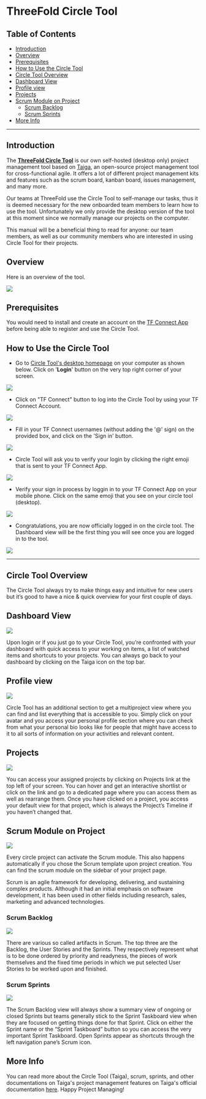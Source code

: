 <h1> ThreeFold Circle Tool </h1>

<h2>Table of Contents</h2>

- [Introduction](#introduction)
- [Overview](#overview)
- [Prerequisites](#prerequisites)
- [How to Use the Circle Tool](#how-to-use-the-circle-tool)
- [Circle Tool Overview](#circle-tool-overview)
- [Dashboard View](#dashboard-view)
- [Profile view](#profile-view)
- [Projects](#projects)
- [Scrum Module on Project](#scrum-module-on-project)
  - [Scrum Backlog](#scrum-backlog)
  - [Scrum Sprints](#scrum-sprints)
- [More Info](#more-info)

***

## Introduction

The [__ThreeFold Circle Tool__](https://circles.threefold.me ) is our own self-hosted (desktop only) project management tool based on [Taiga](https://www.taiga.io/), an open-source project management tool for cross-functional agile. It offers a lot of different project management kits and features such as the scrum board, kanban board, issues management, and many more. 

Our teams at ThreeFold use the Circle Tool to self-manage our tasks, thus it is deemed necessary for the new onboarded team members to learn how to use the tool. Unfortunately we only provide the desktop version of the tool at this moment since we normally manage our projects on the computer.

This manual will be a beneficial thing to read for anyone: our team members, as well as our community members who are interested in using Circle Tool for their projects.

## Overview

Here is an overview of the tool.

![ ](./img/taiga.png)

## Prerequisites

You would need to install and create an account on the [TF Connect App](../threefold_token/storing_tft/tf_connect_app.md) before being able to register and use the Circle Tool.

## How to Use the Circle Tool

* Go to [Circle Tool's desktop homepage](https://circles.threefold.me) on your computer as shown below. Click on '__Login__' button on the very top right corner of your screen.

![ ](./img/circlehome.png)

* Click on "TF Connect" button to log into the Circle Tool by using your TF Connect Account.

![ ](./img/tfconnect.png)

* Fill in your TF Connect usernames (without adding the '@' sign) on the provided box, and click on the 'Sign in' button.

![ ](./img/signin.png)

* Circle Tool will ask you to verify your login by clicking the right emoji that is sent to your TF Connect App.

![ ](./img/emoji.png)

* Verify your sign in process by loggin in to your TF Connect App on your mobile phone. Click on the same emoji that you see on your circle tool (desktop).

![ ](./img/matchemoji.png)

* Congratulations, you are now officially logged in on the circle tool. The Dashboard view will be the first thing you will see once you are logged in to the tool.

![ ](./img/dashboard.png)

***

## Circle Tool Overview

The Circle Tool always try to make things easy and intuitive for new users but it’s good to have a nice & quick overview for your first couple of days.

## Dashboard View

![ ](./img/dashboard.png)

Upon login or if you just go to your Circle Tool, you’re confronted with your dashboard with quick access to your working on items, a list of watched items and shortcuts to your projects. You can always go back to your dashboard by clicking on the Taiga 
icon on the top bar.

## Profile view

![ ](./img/profile.png)

Circle Tool has an additional section to get a multiproject view where you can find and list everything that is accessible to you. Simply click on your avatar and you access your personal profile section where you can check from what your personal bio looks like for people that might have access to it to all sorts of information on your activities and relevant content.

## Projects

![ ](./img/project.png)

You can access your assigned projects by clicking on Projects link at the top left of your screen. You can hover and get an interactive shortlist or click on the link and go to a dedicated page where you can access them as well as rearrange them. Once you have clicked on a project, you access your default view for that project, which is always the Project’s Timeline if you haven’t changed that.


## Scrum Module on Project

![ ](./img/homeproject.png)

Every circle project can activate the Scrum module. This also happens automatically if you chose the Scrum template upon project creation. You can find the scrum module on the sidebar of your project page. 

Scrum is an agile framework for developing, delivering, and sustaining complex products. Although it had an initial emphasis on software development, it has been used in other fields including research, sales, marketing and advanced technologies. 

### Scrum Backlog

![ ](./img/backlog.png)

There are various so called artifacts in Scrum. The top three are the Backlog, the User Stories and the Sprints. They respectively represent what is to be done ordered by priority and readyness, the pieces of work themselves and the fixed time periods in which we put selected User Stories to be worked upon and finished.

### Scrum Sprints

![ ](./img/sprints.png)

The Scrum Backlog view will always show a summary view of ongoing or closed Sprints but teams generally stick to the Sprint Taskboard view when they are focused on getting things done for that Sprint. Click on either the Sprint name or the “Sprint Taskboard” button so you can access the very important Sprint Taskboard. Open Sprints appear as shortcuts through the left navigation pane’s Scrum icon.


## More Info

You can read more about the Circle Tool (Taiga), scrum, sprints, and other documentations on Taiga's project management features on Taiga's official documentation [here](https://community.taiga.io/). Happy Project Managing!